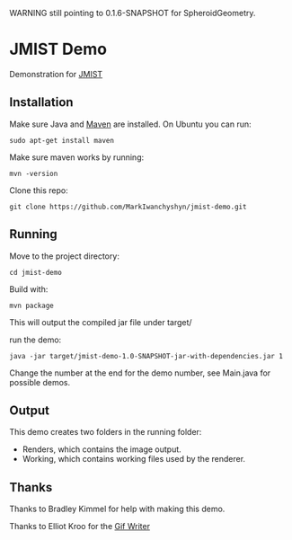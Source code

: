 WARNING still pointing to 0.1.6-SNAPSHOT for SpheroidGeometry.

# JMIST Demo
Demonstration for [JMIST](http://jmist.eandb.ca/)

## Installation

Make sure Java and [Maven](https://maven.apache.org/install.html) are installed.
On Ubuntu you can run:
```
sudo apt-get install maven
```

Make sure maven works by running:
```
mvn -version
```

Clone this repo:
```
git clone https://github.com/MarkIwanchyshyn/jmist-demo.git
```


## Running

Move to the project directory:
```
cd jmist-demo
```

Build with:
```
mvn package
```

This will output the compiled jar file under target/

run the demo:
```
java -jar target/jmist-demo-1.0-SNAPSHOT-jar-with-dependencies.jar 1
```

Change the number at the end for the demo number, see Main.java for possible demos.


## Output

This demo creates two folders in the running folder:
* Renders, which contains the image output.
* Working, which contains working files used by the renderer.

## Thanks

Thanks to Bradley Kimmel for help with making this demo.

Thanks to Elliot Kroo for the [Gif Writer](http://elliot.kroo.net/software/java/GifSequenceWriter/)